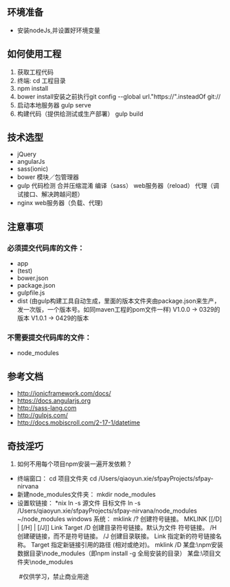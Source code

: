 ## 环境准备 ##
*   安装nodeJs,并设置好环境变量

## 如何使用工程 ##
1.  获取工程代码
2.  终端: cd 工程目录
3.  npm install 
4.  bower install安装之前执行git config --global url."https://".insteadOf git:// 
5.  启动本地服务器
    gulp serve 
6.  构建代码（提供给测试或生产部署）
    gulp build


## 技术选型 ##
*   jQuery
*   angularJs
*   sass(ionic)
*   bower 模块／包管理器
*   gulp
    代码检测
    合并压缩混淆
    编译（sass）
    web服务器（reload）
    代理（调试接口、解决跨越问题）
*   nginx
    web服务器（负载、代理)

## 注意事项 ##
### 必须提交代码库的文件： ###
*   app 
*   (test) 
*   bower.json 
*   package.json 
*   gulpfile.js 
*   dist (由gulp构建工具自动生成，里面的版本文件夹由package.json来生产，发一次版，一个版本号。如同maven工程的pom文件一样)
    V1.0.0 -> 0329的版本
    V1.0.1 -> 0429的版本


### 不需要提交代码库的文件： ###
*   node_modules


## 参考文档 ##
*   http://ionicframework.com/docs/
*   https://docs.angularjs.org
*   http://sass-lang.com
*   http://gulpjs.com/
*   http://docs.mobiscroll.com/2-17-1/datetime


## 奇技淫巧 ## 
1.  如何不用每个项目npm安装一遍开发依赖？
*   终端窗口： cd 项目文件夹
    cd /Users/qiaoyun.xie/sfpayProjects/sfpay-nirvana
*   新建node_modules文件夹：
    mkdir node_modules
*   设置软链接：
    *nix
        ln -s 源文件  目标文件
        ln -s /Users/qiaoyun.xie/sfpayProjects/sfpay-nirvana/node_modules ~/node_modules 
    windows 系统：
        mklink /?
        创建符号链接。 
        MKLINK [[/D] | [/H] | [/J]] Link Target
        /D 创建目录符号链接。默认为文件 符号链接。
        /H 创建硬链接，而不是符号链接。
        /J 创建目录联接。
        Link 指定新的符号链接名称。
        Target 指定新链接引用的路径 (相对或绝对)。
        mklink /D 某盘:\npm安装数据目录\node_modules（即npm install -g 全局安装的目录） 某盘:\项目文件夹\node_modules
        
        #仅供学习，禁止商业用途
